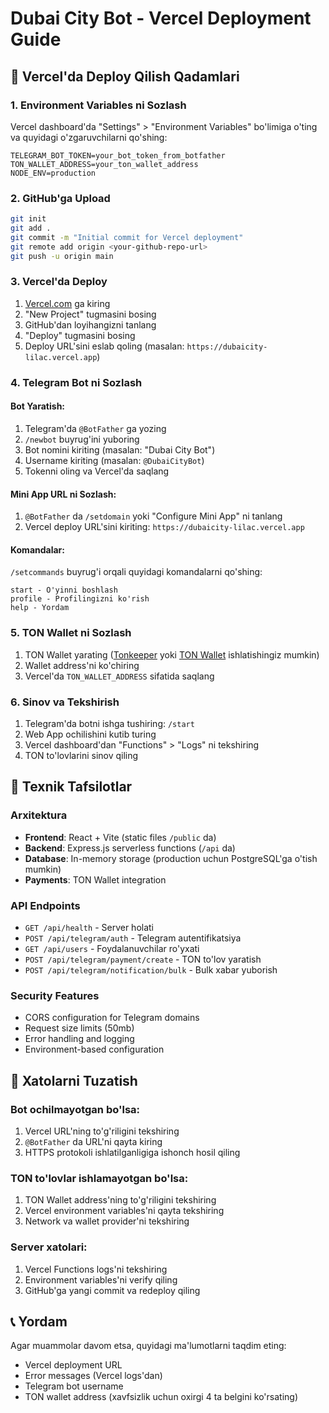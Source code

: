# Dubai City Bot - Vercel Deployment Guide

## 🚀 Vercel'da Deploy Qilish Qadamlari

### 1. Environment Variables ni Sozlash
Vercel dashboard'da "Settings" > "Environment Variables" bo'limiga o'ting va quyidagi o'zgaruvchilarni qo'shing:

```
TELEGRAM_BOT_TOKEN=your_bot_token_from_botfather
TON_WALLET_ADDRESS=your_ton_wallet_address
NODE_ENV=production
```

### 2. GitHub'ga Upload
```bash
git init
git add .
git commit -m "Initial commit for Vercel deployment"
git remote add origin <your-github-repo-url>
git push -u origin main
```

### 3. Vercel'da Deploy
1. [Vercel.com](https://vercel.com) ga kiring
2. "New Project" tugmasini bosing
3. GitHub'dan loyihangizni tanlang
4. "Deploy" tugmasini bosing
5. Deploy URL'sini eslab qoling (masalan: `https://dubaicity-lilac.vercel.app`)

### 4. Telegram Bot ni Sozlash

#### Bot Yaratish:
1. Telegram'da `@BotFather` ga yozing
2. `/newbot` buyrug'ini yuboring
3. Bot nomini kiriting (masalan: "Dubai City Bot")
4. Username kiriting (masalan: `@DubaiCityBot`)
5. Tokenni oling va Vercel'da saqlang

#### Mini App URL ni Sozlash:
1. `@BotFather` da `/setdomain` yoki "Configure Mini App" ni tanlang
2. Vercel deploy URL'sini kiriting: `https://dubaicity-lilac.vercel.app`

#### Komandalar:
`/setcommands` buyrug'i orqali quyidagi komandalarni qo'shing:
```
start - O'yinni boshlash
profile - Profilingizni ko'rish
help - Yordam
```

### 5. TON Wallet ni Sozlash
1. TON Wallet yarating ([Tonkeeper](https://tonkeeper.com/) yoki [TON Wallet](https://wallet.ton.org/) ishlatishingiz mumkin)
2. Wallet address'ni ko'chiring
3. Vercel'da `TON_WALLET_ADDRESS` sifatida saqlang

### 6. Sinov va Tekshirish
1. Telegram'da botni ishga tushiring: `/start`
2. Web App ochilishini kutib turing
3. Vercel dashboard'dan "Functions" > "Logs" ni tekshiring
4. TON to'lovlarini sinov qiling

## 🔧 Texnik Tafsilotlar

### Arxitektura
- **Frontend**: React + Vite (static files `/public` da)
- **Backend**: Express.js serverless functions (`/api` da)
- **Database**: In-memory storage (production uchun PostgreSQL'ga o'tish mumkin)
- **Payments**: TON Wallet integration

### API Endpoints
- `GET /api/health` - Server holati
- `POST /api/telegram/auth` - Telegram autentifikatsiya
- `GET /api/users` - Foydalanuvchilar ro'yxati
- `POST /api/telegram/payment/create` - TON to'lov yaratish
- `POST /api/telegram/notification/bulk` - Bulk xabar yuborish

### Security Features
- CORS configuration for Telegram domains
- Request size limits (50mb)
- Error handling and logging
- Environment-based configuration

## 🐛 Xatolarni Tuzatish

### Bot ochilmayotgan bo'lsa:
1. Vercel URL'ning to'g'riligini tekshiring
2. `@BotFather` da URL'ni qayta kiring
3. HTTPS protokoli ishlatilganligiga ishonch hosil qiling

### TON to'lovlar ishlamayotgan bo'lsa:
1. TON Wallet address'ning to'g'riligini tekshiring
2. Vercel environment variables'ni qayta tekshiring
3. Network va wallet provider'ni tekshiring

### Server xatolari:
1. Vercel Functions logs'ni tekshiring
2. Environment variables'ni verify qiling
3. GitHub'ga yangi commit va redeploy qiling

## 📞 Yordam
Agar muammolar davom etsa, quyidagi ma'lumotlarni taqdim eting:
- Vercel deployment URL
- Error messages (Vercel logs'dan)
- Telegram bot username
- TON wallet address (xavfsizlik uchun oxirgi 4 ta belgini ko'rsating)